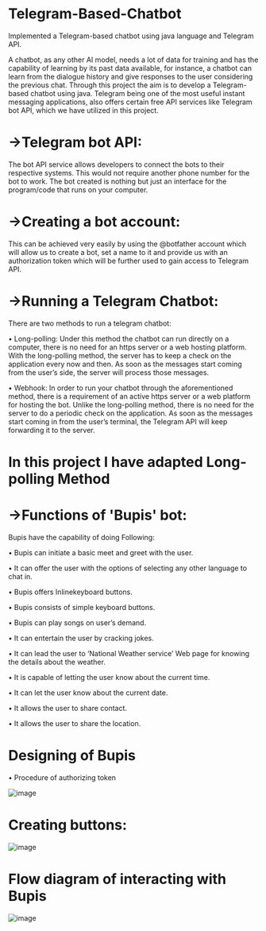 # Telegram-Based-Chatbot
Implemented a Telegram-based chatbot using java language and Telegram API.

A chatbot, as any other AI model, needs a lot of data for training and has the capability of learning by its past data available, for instance, a chatbot can learn from the dialogue history and give responses to the user considering the previous chat. Through this project the aim is to develop a Telegram-based chatbot using java. Telegram being one of the most useful instant messaging applications, also offers certain free API services like Telegram bot API, which we have utilized in this project. 

# ->Telegram bot API:
The bot API service allows developers to connect the bots to their respective systems. This would not require another phone number for the bot to work. The bot created is nothing but just an interface for the program/code that runs on your computer.

# ->Creating a bot account:
This can be achieved very easily by using the @botfather account which will allow us to create a bot, set a name to it and provide us with an authorization token which will be further used to gain access to Telegram API.

# ->Running a Telegram Chatbot:
  There are two methods to run a telegram chatbot:
  
  •	Long-polling:
    Under this method the chatbot can run directly on a computer, there is no need for an https server or a web hosting platform. With the long-polling method, the server has to       keep a check on the application every now and then. As soon as the messages start coming from the user’s side, the server will process those messages.
    
  •	Webhook:
    In order to run your chatbot through the aforementioned method, there is a requirement of an active https server or a web platform for hosting the bot. Unlike the long-polling     method, there is no need for the server to do a periodic check on the application. As soon as the messages start coming in from the user’s terminal, the Telegram API will keep     forwarding it to the server.

# In this project I have adapted Long-polling Method

# ->Functions of 'Bupis' bot:
Bupis have the capability of doing Following:

•	Bupis can initiate a basic meet and greet with the user.

•	It can offer the user with the options of selecting any other language to chat in.

•	Bupis offers Inlinekeyboard buttons.

•	Bupis consists of simple keyboard buttons.

•	Bupis can play songs on user’s demand.

•	It can entertain the user by cracking jokes.

•	It can lead the user to ‘National Weather service’ Web page for knowing the details about the weather.

•	It is capable of letting the user know about the current time.

•	It can let the user know about the current date.

•	It allows the user to share contact.

•	It allows the user to share the location.

# Designing of Bupis
•	Procedure of authorizing token

![image](https://user-images.githubusercontent.com/84476709/132821986-e3fc90d0-04d0-40e6-85c8-cfbec8b7c3a4.png)

# Creating buttons:
![image](https://user-images.githubusercontent.com/84476709/132822037-c85fbff1-403c-4b97-a871-bf2abeaed23f.png)

# Flow diagram of interacting with Bupis
![image](https://user-images.githubusercontent.com/84476709/132822624-f120c145-31bb-4473-b189-77b5acd1821f.png)



